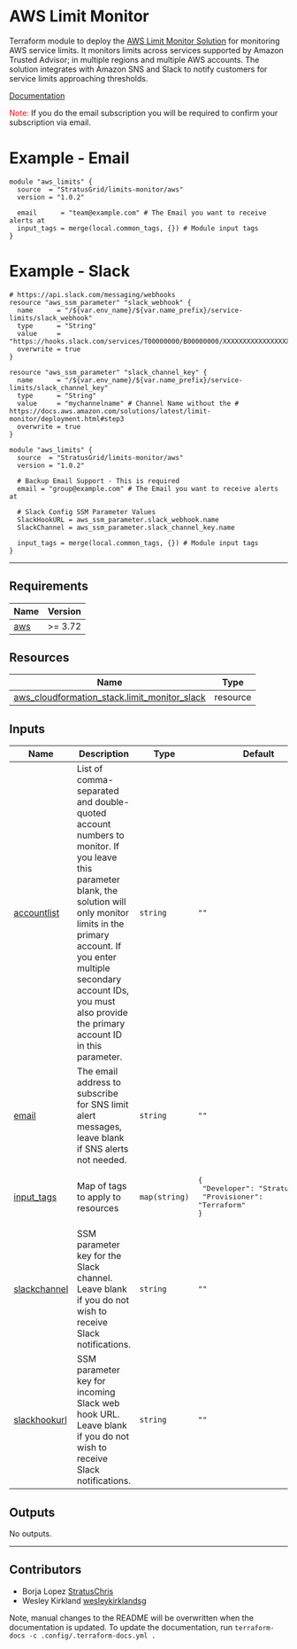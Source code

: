 <!-- BEGIN_TF_DOCS -->
# AWS Limit Monitor

Terraform module to deploy the [AWS Limit Monitor Solution](https://github.com/aws-solutions/aws-limit-monitor) for monitoring AWS service limits. It monitors limits across services supported by Amazon Trusted Advisor; in multiple regions and multiple AWS accounts. The solution integrates with Amazon SNS and Slack to notify customers for service limits approaching thresholds.

[Documentation](https://aws.amazon.com/solutions/implementations/limit-monitor/)

<span style="color:red">Note:</span> If you do the email subscription you will be required to confirm your subscription via email.

# Example - Email
```hcl
module "aws_limits" {
  source  = "StratusGrid/limits-monitor/aws"
  version = "1.0.2"

  email      = "team@example.com" # The Email you want to receive alerts at
  input_tags = merge(local.common_tags, {}) # Module input tags
}
```

# Example - Slack
```hcl
# https://api.slack.com/messaging/webhooks
resource "aws_ssm_parameter" "slack_webhook" {
  name      = "/${var.env_name}/${var.name_prefix}/service-limits/slack_webhook"
  type      = "String"
  value     = "https://hooks.slack.com/services/T00000000/B00000000/XXXXXXXXXXXXXXXXXXXXXXXX"
  overwrite = true
}

resource "aws_ssm_parameter" "slack_channel_key" {
  name      = "/${var.env_name}/${var.name_prefix}/service-limits/slack_channel_key"
  type      = "String"
  value     = "mychannelname" # Channel Name without the # https://docs.aws.amazon.com/solutions/latest/limit-monitor/deployment.html#step3
  overwrite = true
}

module "aws_limits" {
  source  = "StratusGrid/limits-monitor/aws"
  version = "1.0.2"

  # Backup Email Support - This is required
  email = "group@example.com" # The Email you want to receive alerts at

  # Slack Config SSM Parameter Values
  SlackHookURL = aws_ssm_parameter.slack_webhook.name
  SlackChannel = aws_ssm_parameter.slack_channel_key.name

  input_tags = merge(local.common_tags, {}) # Module input tags
}
```

---

## Requirements

| Name | Version |
|------|---------|
| <a name="requirement_aws"></a> [aws](#requirement\_aws) | >= 3.72 |

## Resources

| Name | Type |
|------|------|
| [aws_cloudformation_stack.limit_monitor_slack](https://registry.terraform.io/providers/hashicorp/aws/latest/docs/resources/cloudformation_stack) | resource |

## Inputs

| Name | Description | Type | Default | Required |
|------|-------------|------|---------|:--------:|
| <a name="input_accountlist"></a> [accountlist](#input\_accountlist) | List of comma-separated and double-quoted account numbers to monitor. If you leave this parameter blank, the solution will only monitor limits in the primary account. If you enter multiple secondary account IDs, you must also provide the primary account ID in this parameter. | `string` | `""` | no |
| <a name="input_email"></a> [email](#input\_email) | The email address to subscribe for SNS limit alert messages, leave blank if SNS alerts not needed. | `string` | `""` | no |
| <a name="input_input_tags"></a> [input\_tags](#input\_input\_tags) | Map of tags to apply to resources | `map(string)` | <pre>{<br>  "Developer": "StratusGrid",<br>  "Provisioner": "Terraform"<br>}</pre> | no |
| <a name="input_slackchannel"></a> [slackchannel](#input\_slackchannel) | SSM parameter key for the Slack channel. Leave blank if you do not wish to receive Slack notifications. | `string` | `""` | no |
| <a name="input_slackhookurl"></a> [slackhookurl](#input\_slackhookurl) | SSM parameter key for incoming Slack web hook URL. Leave blank if you do not wish to receive Slack notifications. | `string` | `""` | no |

## Outputs

No outputs.

---

## Contributors
- Borja Lopez [StratusChris](https://github.com/borjalopez-sg)
- Wesley Kirkland [wesleykirklandsg](https://github.com/wesleykirklandsg)

Note, manual changes to the README will be overwritten when the documentation is updated. To update the documentation, run `terraform-docs -c .config/.terraform-docs.yml .`
<!-- END_TF_DOCS -->